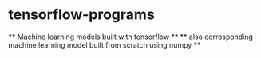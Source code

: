 # tensorflow-programs

** Machine learning models built with tensorflow **
** also corrosponding machine learning model built from scratch using numpy **
